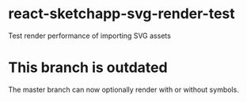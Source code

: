 # react-sketchapp-svg-render-test
Test render performance of importing SVG assets

# This branch is outdated

The master branch can now optionally render with or without symbols.
